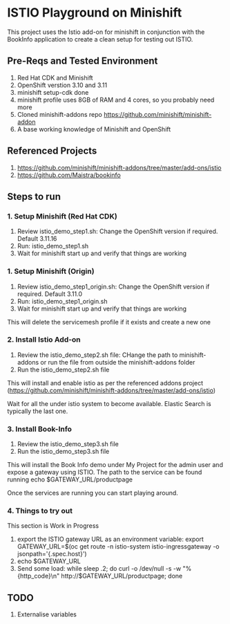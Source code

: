 # ISTIO Playground on Minishift

This project uses the Istio add-on for minishift in conjunction with the BookInfo application to create a clean setup for testing out ISTIO.

## Pre-Reqs and Tested Environment
1. Red Hat CDK and Minishift
2. OpenShift verstion 3.10 and 3.11
3. minishift setup-cdk done
4. minishift profile uses 8GB of RAM and 4 cores, so you probably need more
5. Cloned minishift-addons repo https://github.com/minishift/minishift-addon
6. A base working knowledge of Minishift and OpenShift

## Referenced Projects
1. https://github.com/minishift/minishift-addons/tree/master/add-ons/istio
2. https://github.com/Maistra/bookinfo

## Steps to run

### 1. Setup Minishift (Red Hat CDK)
1. Review istio_demo_step1.sh: Change the OpenShift version if required. Default 3.11.16
2. Run: istio_demo_step1.sh
3. Wait for minishift start up and verify that things are working

### 1. Setup Minishift (Origin)
1. Review istio_demo_step1_origin.sh: Change the OpenShift version if required. Default 3.11.0
2. Run: istio_demo_step1_origin.sh
3. Wait for minishift start up and verify that things are working

This will delete the servicemesh profile if it exists and create a new one 

### 2. Install Istio Add-on
1. Review the istio_demo_step2.sh file: CHange the path to minishift-addons or run the file from outside the minishift-addons folder
2. Run the istio_demo_step2.sh file

This will install and enable istio as per the referenced addons project (https://github.com/minishift/minishift-addons/tree/master/add-ons/istio)

Wait for all the under istio system to become available. Elastic Search is typically the last one.

### 3. Install Book-Info
1. Review the istio_demo_step3.sh file
2. Run the istio_demo_step3.sh file

This will install the Book Info demo under My Project for the admin user and expose a gateway using ISTIO. The path to the service can be found running echo $GATEWAY_URL/productpage

Once the services are running you can start playing around.

### 4. Things to try out
This section is Work in Progress
1. export the ISTIO gateway URL as an environment variable: export GATEWAY_URL=$(oc get route -n istio-system istio-ingressgateway -o jsonpath='{.spec.host}')
2. echo $GATEWAY_URL
3. Send some load: while sleep .2; do curl -o /dev/null -s -w "%{http_code}\n" http://$GATEWAY_URL/productpage; done

## TODO
1. Externalise variables
